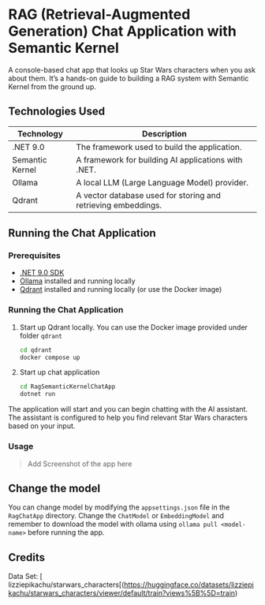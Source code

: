 # RAG (Retrieval-Augmented Generation) Chat Application with Semantic Kernel

A console-based chat app that looks up Star Wars characters when you ask about them. It’s a hands-on guide to building a
RAG system with Semantic Kernel from the ground up.

## Technologies Used

| Technology      | Description                                                   |
|-----------------|---------------------------------------------------------------|
| .NET 9.0        | The framework used to build the application.                  |
| Semantic Kernel | A framework for building AI applications with .NET.           |
| Ollama          | A local LLM (Large Language Model) provider.                  |
| Qdrant          | A vector database used for storing and retrieving embeddings. |

## Running the Chat Application

### Prerequisites

- [.NET 9.0 SDK](https://dotnet.microsoft.com/download)
- [Ollama](https://ollama.ai) installed and running locally
- [Qdrant](https://qdrant.tech) installed and running locally (or use the Docker image)

### Running the Chat Application

1. Start up Qdrant locally. You can use the Docker image provided under folder `qdrant`
    ```bash
    cd qdrant
    docker compose up
    ```
1. Start up chat application
    ```bash
    cd RagSemanticKernelChatApp
    dotnet run
    ```

The application will start and you can begin chatting with the AI assistant.
The assistant is configured to help you find relevant Star Wars characters based on your input.

### Usage

> Add Screenshot of the app here

## Change the model

You can change model by modifying the `appsettings.json` file in the `RagChatApp` directory. Change the `ChatModel` or
`EmbeddingModel` and remember to download the model with ollama using `ollama pull <model-name>` before running the app.

## Credits

Data Set: [
lizziepikachu/starwars_characters[(https://huggingface.co/datasets/lizziepikachu/starwars_characters/viewer/default/train?views%5B%5D=train)
